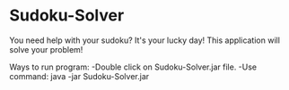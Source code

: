 # Sudoku-Solver
You need help with your sudoku? It's your lucky day! This application will solve your problem!

Ways to run program:
-Double click on Sudoku-Solver.jar file.
-Use command: java -jar Sudoku-Solver.jar
